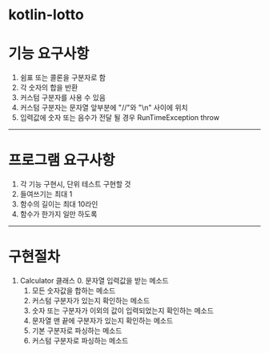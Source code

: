 # kotlin-lotto

# 기능 요구사항
1. 쉼표 또는 콜론을 구분자로 함
2. 각 숫자의 합을 반환
3. 커스텀 구분자를 사용 수 있음
4. 커스텀 구분자는 문자열 앞부분에 "//"와 "\n" 사이에 위치
5. 입력값에 숫자 또는 음수가 전달 될 경우 RunTimeException throw
 
---
# 프로그램 요구사항
1. 각 기능 구현시, 단위 테스트 구현할 것
2. 들여쓰기는 최대 1
3. 함수의 길이는 최대 10라인
4. 함수가 한가지 일만 하도록

---
# 구현절차
1. Calculator 클래스
    0. 문자열 입력값을 받는 메소드
    1. 모든 숫자값을 합하는 메소드
    2. 커스텀 구분자가 있는지 확인하는 메소드
    3. 숫자 또는 구분자가 이외의 값이 입력되었는지 확인하는 메소드
    4. 문자열 맨 끝에 구분자가 있는지 확인하는 메소드 
    4. 기본 구분자로 파싱하는 메소드
    5. 커스텀 구분자로 파싱하는 메소드
    